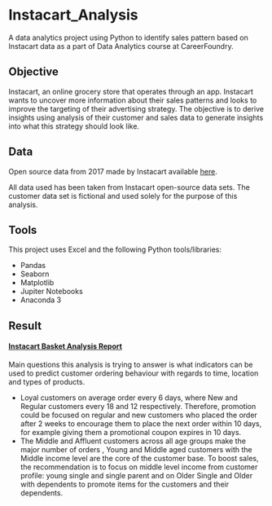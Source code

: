 # Instacart_Analysis
A data analytics project using Python to identify sales pattern based on Instacart data as a part of Data Analytics course at CareerFoundry.

## Objective
Instacart, an online grocery store that operates through an app. Instacart wants to uncover more information about their sales patterns and looks to improve the targeting of their advertising strategy. The objective is to derive insights using analysis of their customer and sales data to generate insights into what this strategy should look like.

## Data
Open source data from 2017 made by Instacart available [here](https://www.instacart.com/datasets/grocery-shopping-2017). 

All data used has been taken from Instacart open-source data sets. The customer data set is fictional and used solely for the purpose of this analysis.

## Tools
This project uses Excel and the following Python tools/libraries:
- Pandas
- Seaborn
- Matplotlib
- Jupiter Notebooks
- Anaconda 3

## Result 
#### [Instacart Basket Analysis Report](https://github.com/Smologonova/Instacart_Analysis/blob/main/Instacart_GitHub/05%20Sent%20to%20client/Report_Instacart.pdf)
Main questions this analysis is trying to answer is what indicators can be used to predict customer ordering behaviour with regards to time, location and types of products. 
- Loyal customers on average order every 6 days, where New and Regular customers every 18 and 12 respectively. Therefore, promotion could be focused on regular and new customers who placed the order after 2 weeks to encourage them to place the next order within 10 days, for example giving them a promotional coupon expires in 10 days.
- The Middle and Affluent customers across all age groups make the major number of orders , Young and Middle aged customers with the Middle income level are the core of the customer base. To boost sales, the recommendation is to focus on middle level income from customer profile: young single and single parent and on Older Single and Older with dependents to promote items for the customers and their dependents.

